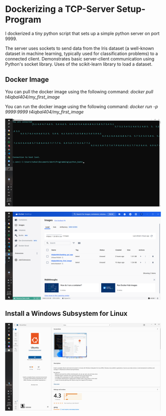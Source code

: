 # Dockerizing a TCP-Server Setup-Program
I dockerized a tiny python script that 
sets up a simple python server on port 9999.

The server uses sockets to send data from the Iris dataset (a well-known dataset in machine learning, typically used for classification problems) to a connected client. Demonstrates basic server-client communication using Python's socket library. Uses of the scikit-learn library to load a dataset.

## Docker Image
You can pull the docker image using the following command: *docker pull t4iqbal404/my_first_image*

You can run the docker image using the following command:  *docker run -p 9999:9999 t4iqbal404/my_first_image*

![main_image](images/1.png)

![install_image](images/2.png)

## Install a Windows Subsystem for Linux
![install_image2](images/Ubuntu.png)
